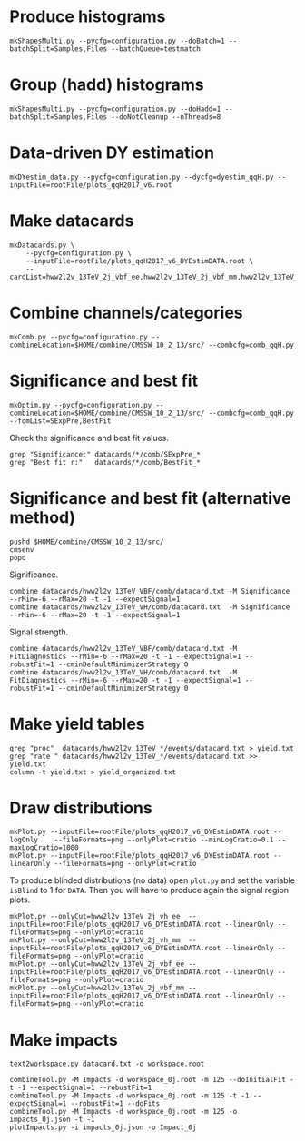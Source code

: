 # Produce histograms

    mkShapesMulti.py --pycfg=configuration.py --doBatch=1 --batchSplit=Samples,Files --batchQueue=testmatch

# Group (hadd) histograms

    mkShapesMulti.py --pycfg=configuration.py --doHadd=1 --batchSplit=Samples,Files --doNotCleanup --nThreads=8

# Data-driven DY estimation

    mkDYestim_data.py --pycfg=configuration.py --dycfg=dyestim_qqH.py --inputFile=rootFile/plots_qqH2017_v6.root

# Make datacards

    mkDatacards.py \
        --pycfg=configuration.py \
        --inputFile=rootFile/plots_qqH2017_v6_DYEstimDATA.root \
        --cardList=hww2l2v_13TeV_2j_vbf_ee,hww2l2v_13TeV_2j_vbf_mm,hww2l2v_13TeV_2j_vh_ee,hww2l2v_13TeV_2j_vh_mm,hww2l2v_13TeV_WW_2j_vbf_ee,hww2l2v_13TeV_WW_2j_vbf_mm,hww2l2v_13TeV_WW_2j_vh_ee,hww2l2v_13TeV_WW_2j_vh_mm,hww2l2v_13TeV_top_2j_vbf_ee,hww2l2v_13TeV_top_2j_vbf_mm,hww2l2v_13TeV_top_2j_vh_ee,hww2l2v_13TeV_top_2j_vh_mm

# Combine channels/categories

    mkComb.py --pycfg=configuration.py --combineLocation=$HOME/combine/CMSSW_10_2_13/src/ --combcfg=comb_qqH.py

# Significance and best fit

    mkOptim.py --pycfg=configuration.py --combineLocation=$HOME/combine/CMSSW_10_2_13/src/ --combcfg=comb_qqH.py --fomList=SExpPre,BestFit

Check the significance and best fit values.

    grep "Significance:" datacards/*/comb/SExpPre_*
    grep "Best fit r:"   datacards/*/comb/BestFit_*

# Significance and best fit (alternative method)

    pushd $HOME/combine/CMSSW_10_2_13/src/
    cmsenv
    popd

Significance.

    combine datacards/hww2l2v_13TeV_VBF/comb/datacard.txt -M Significance --rMin=-6 --rMax=20 -t -1 --expectSignal=1
    combine datacards/hww2l2v_13TeV_VH/comb/datacard.txt  -M Significance --rMin=-6 --rMax=20 -t -1 --expectSignal=1

Signal strength.

    combine datacards/hww2l2v_13TeV_VBF/comb/datacard.txt -M FitDiagnostics --rMin=-6 --rMax=20 -t -1 --expectSignal=1 --robustFit=1 --cminDefaultMinimizerStrategy 0
    combine datacards/hww2l2v_13TeV_VH/comb/datacard.txt  -M FitDiagnostics --rMin=-6 --rMax=20 -t -1 --expectSignal=1 --robustFit=1 --cminDefaultMinimizerStrategy 0

# Make yield tables

    grep "proc"  datacards/hww2l2v_13TeV_*/events/datacard.txt > yield.txt
    grep "rate " datacards/hww2l2v_13TeV_*/events/datacard.txt >> yield.txt
    column -t yield.txt > yield_organized.txt

# Draw distributions

    mkPlot.py --inputFile=rootFile/plots_qqH2017_v6_DYEstimDATA.root --logOnly    --fileFormats=png --onlyPlot=cratio --minLogCratio=0.1 --maxLogCratio=1000
    mkPlot.py --inputFile=rootFile/plots_qqH2017_v6_DYEstimDATA.root --linearOnly --fileFormats=png --onlyPlot=cratio

To produce blinded distributions (no data) open `plot.py` and set the variable `isBlind` to 1 for `DATA`. Then you will have to produce again the signal region plots.

    mkPlot.py --onlyCut=hww2l2v_13TeV_2j_vh_ee  --inputFile=rootFile/plots_qqH2017_v6_DYEstimDATA.root --linearOnly --fileFormats=png --onlyPlot=cratio
    mkPlot.py --onlyCut=hww2l2v_13TeV_2j_vh_mm  --inputFile=rootFile/plots_qqH2017_v6_DYEstimDATA.root --linearOnly --fileFormats=png --onlyPlot=cratio
    mkPlot.py --onlyCut=hww2l2v_13TeV_2j_vbf_ee --inputFile=rootFile/plots_qqH2017_v6_DYEstimDATA.root --linearOnly --fileFormats=png --onlyPlot=cratio
    mkPlot.py --onlyCut=hww2l2v_13TeV_2j_vbf_mm --inputFile=rootFile/plots_qqH2017_v6_DYEstimDATA.root --linearOnly --fileFormats=png --onlyPlot=cratio

# Make impacts

    text2workspace.py datacard.txt -o workspace.root

    combineTool.py -M Impacts -d workspace_0j.root -m 125 --doInitialFit -t -1 --expectSignal=1 --robustFit=1
    combineTool.py -M Impacts -d workspace_0j.root -m 125 -t -1 --expectSignal=1 --robustFit=1 --doFits
    combineTool.py -M Impacts -d workspace_0j.root -m 125 -o impacts_0j.json -t -1
    plotImpacts.py -i impacts_0j.json -o Impact_0j

